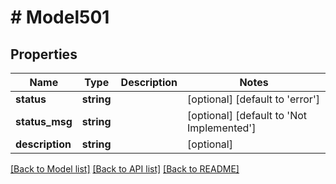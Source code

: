 # # Model501

## Properties

Name | Type | Description | Notes
------------ | ------------- | ------------- | -------------
**status** | **string** |  | [optional] [default to 'error']
**status_msg** | **string** |  | [optional] [default to 'Not Implemented']
**description** | **string** |  | [optional]

[[Back to Model list]](../../README.md#models) [[Back to API list]](../../README.md#endpoints) [[Back to README]](../../README.md)
